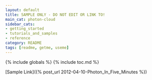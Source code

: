 ```yaml
---
layout: default
title: SAMPLE ONLY - DO NOT EDIT OR LINK TO!
main_cat: photon-cloud
sidebar_cats:
- getting_started
- tutorials_and_samples
- reference
category: README
tags: [readme, getme, useme]
---
```

{% include globals %}
{% include toc.md %}

[Sample Link]({% post_url 2012-04-10-Photon_In_Five_Minutes %})